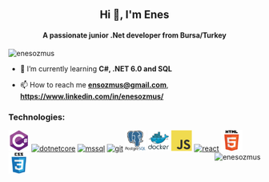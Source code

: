 <h2 align="center">Hi 👋, I'm Enes</h2>
<h4 align="center">A passionate junior .Net developer from Bursa/Turkey</h4>

<p align="left"> <img src="https://komarev.com/ghpvc/?username=enesozmus&label=Profile%20views&color=0e75b6&style=flat" alt="enesozmus" /> </p>


- 🌱 I’m currently learning **C#, .NET 6.0 and SQL**

- 📫 How to reach me **ensozmus@gmail.com**,   **https://www.linkedin.com/in/enesozmus/**

<h3 align="left">Technologies:</h3>
<p align="left">
<a href="https://www.w3schools.com/cs/" target="_blank" rel="noreferrer"> <img src="https://raw.githubusercontent.com/devicons/devicon/master/icons/csharp/csharp-original.svg" alt="csharp" width="42" height="42"/></a>
    <a href="https://dotnet.microsoft.com/" target="_blank"> <img src="https://upload.wikimedia.org/wikipedia/commons/thumb/e/ee/.NET_Core_Logo.svg/1200px-.NET_Core_Logo.svg.png" alt="dotnetcore" width="43" height="43"/></a>
    <a href="https://www.microsoft.com/en-us/sql-server" target="_blank" rel="noreferrer"> <img src="https://www.svgrepo.com/show/303229/microsoft-sql-server-logo.svg" alt="mssql" width="43" height="43"/></a>
  <a href="https://git-scm.com/" target="_blank" rel="noreferrer"> <img src="https://www.vectorlogo.zone/logos/git-scm/git-scm-icon.svg" alt="git" width="42" height="42"/></a>
    <a href="https://www.postgresql.org" target="_blank" rel="noreferrer"> <img src="https://raw.githubusercontent.com/devicons/devicon/master/icons/postgresql/postgresql-original-wordmark.svg" alt="postgresql" width="42" height="42"/></a>
    <a href="https://www.docker.com/" target="_blank" rel="noreferrer"> <img src="https://raw.githubusercontent.com/devicons/devicon/master/icons/docker/docker-original-wordmark.svg" alt="docker" width="42" height="42"/></a>
    <img src="https://raw.githubusercontent.com/devicons/devicon/master/icons/javascript/javascript-original.svg" alt="javascript" width="42" height="42" />
    <a href="https://reactjs.org/" target="_blank"> <img src="https://upload.wikimedia.org/wikipedia/commons/thumb/4/47/React.svg/1200px-React.svg.png" alt="react" width="42" height="42"/></a>
    <a href="https://www.w3.org/html/" target="_blank" rel="noreferrer"> <img src="https://raw.githubusercontent.com/devicons/devicon/master/icons/html5/html5-original-wordmark.svg" alt="html5" width="42" height="42"/></a>
    <a href="https://www.w3schools.com/css/" target="_blank" rel="noreferrer"> <img src="https://raw.githubusercontent.com/devicons/devicon/master/icons/css3/css3-original-wordmark.svg" alt="css3" width="42" height="42"/>
  </a><img align="right" src="https://github-readme-stats.vercel.app/api/top-langs?username=enesozmus&show_icons=true&locale=en&layout=compact" alt="enesozmus"/>
</p>
